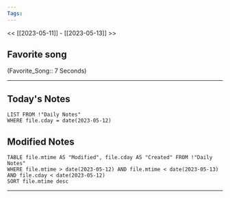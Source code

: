 ```yaml
---
Tags:
---
```

<< [[2023-05-11]] - [[2023-05-13]] >>
## Favorite song
(Favorite_Song:: 7 Seconds)

___
## Today's Notes
```dataview
LIST FROM !"Daily Notes"
WHERE file.cday = date(2023-05-12)
```
## Modified Notes
```dataview
TABLE file.mtime AS "Modified", file.cday AS "Created" FROM !"Daily Notes" 
WHERE file.mtime > date(2023-05-12) AND file.mtime < date(2023-05-13) AND file.cday < date(2023-05-12)
SORT file.mtime desc
```
___
